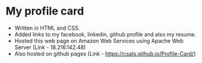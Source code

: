 # My profile card

 - Written in HTML and CSS.
 - Added links to my facebook, linkedin, github profile and also my resume.
 - Hosted this web page on Amazon Web Services using Apache Web Server (Link - 18.216.142.48)
 - Also hosted on github pages (Link - https://csals.github.io/Profile-Card/)
